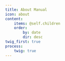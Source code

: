 ```yaml
---
title: About Manual
icon: about
content:
    items: @self.children
    order:
        by: date
        dir: desc
twig_first: true
process:
    twig: true
---
```

